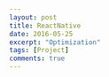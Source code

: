 ```yaml
---
layout: post
title: ReactNative
date: 2016-05-25
excerpt: "Optimization"
tags: [Project]
comments: true
---
```


